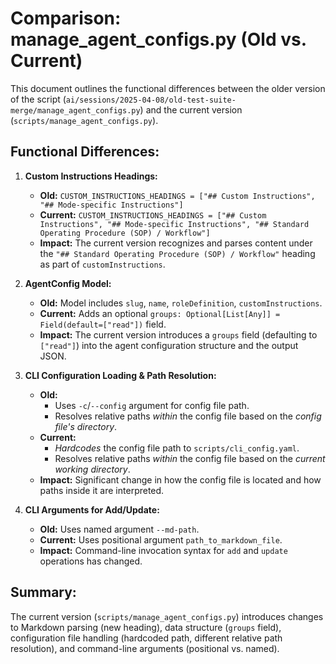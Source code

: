 # Comparison: manage_agent_configs.py (Old vs. Current)

This document outlines the functional differences between the older version of the script (`ai/sessions/2025-04-08/old-test-suite-merge/manage_agent_configs.py`) and the current version (`scripts/manage_agent_configs.py`).

## Functional Differences:

1.  **Custom Instructions Headings:**
    *   **Old:** `CUSTOM_INSTRUCTIONS_HEADINGS = ["## Custom Instructions", "## Mode-specific Instructions"]`
    *   **Current:** `CUSTOM_INSTRUCTIONS_HEADINGS = ["## Custom Instructions", "## Mode-specific Instructions", "## Standard Operating Procedure (SOP) / Workflow"]`
    *   **Impact:** The current version recognizes and parses content under the `"## Standard Operating Procedure (SOP) / Workflow"` heading as part of `customInstructions`.

2.  **AgentConfig Model:**
    *   **Old:** Model includes `slug`, `name`, `roleDefinition`, `customInstructions`.
    *   **Current:** Adds an optional `groups: Optional[List[Any]] = Field(default=["read"])` field.
    *   **Impact:** The current version introduces a `groups` field (defaulting to `["read"]`) into the agent configuration structure and the output JSON.

3.  **CLI Configuration Loading & Path Resolution:**
    *   **Old:**
        *   Uses `-c`/`--config` argument for config file path.
        *   Resolves relative paths *within* the config file based on the *config file's directory*.
    *   **Current:**
        *   *Hardcodes* the config file path to `scripts/cli_config.yaml`.
        *   Resolves relative paths *within* the config file based on the *current working directory*.
    *   **Impact:** Significant change in how the config file is located and how paths inside it are interpreted.

4.  **CLI Arguments for Add/Update:**
    *   **Old:** Uses named argument `--md-path`.
    *   **Current:** Uses positional argument `path_to_markdown_file`.
    *   **Impact:** Command-line invocation syntax for `add` and `update` operations has changed.

## Summary:

The current version (`scripts/manage_agent_configs.py`) introduces changes to Markdown parsing (new heading), data structure (`groups` field), configuration file handling (hardcoded path, different relative path resolution), and command-line arguments (positional vs. named).